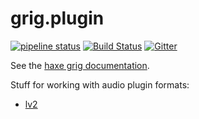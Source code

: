 # grig.plugin

[![pipeline status](https://gitlab.com/haxe-grig/grig.plugin/badges/main/pipeline.svg)](https://gitlab.com/haxe-grig/grig.plugin/commits/main)
[![Build Status](https://travis-ci.org/osakared/grig.plugin.svg?branch=main)](https://travis-ci.org/osakared/grig.plugin)
[![Gitter](https://badges.gitter.im/haxe-grig/Lobby.svg)](https://gitter.im/haxe-grig/Lobby?utm_source=badge&utm_medium=badge&utm_campaign=pr-badge&utm_content=badge)

See the [haxe grig documentation](https://grig.tech/).

Stuff for working with audio plugin formats:

* [lv2](http://lv2plug.in/)